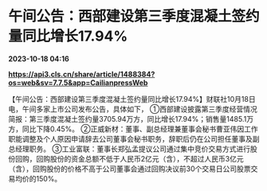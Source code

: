 # 午间公告：西部建设第三季度混凝土签约量同比增长17.94%

**2023-10-18 04:16**

**https://api3.cls.cn/share/article/1488384?os=web&sv=7.7.5&app=CailianpressWeb**

【午间公告：西部建设第三季度混凝土签约量同比增长17.94%】财联社10月18日电，午间多家上市公司发布公告，具体如下， ①西部建设披露第三季度经营情况简报：第三季度混凝土签约量3705.94万方，同比增长17.94%；销售量1485.1万方，同比下降0.45%。 ②正威新材：董事、副总经理兼董事会秘书曹亚伟因工作职能调整及个人原因申请辞去公司董事会秘书职务，辞职后仍在公司担任董事及副总经理职务。 ③工业富联：董事长郑弘孟提议公司通过集中竞价交易方式进行股份回购，回购股份的资金总额不低于人民币2亿元（含），不超过人民币3亿元（含），回购股份的价格不高于公司董事会通过回购决议前30个交易日公司股票交易均价的150%。